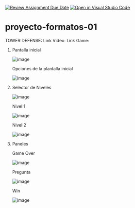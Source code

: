 [![Review Assignment Due Date](https://classroom.github.com/assets/deadline-readme-button-22041afd0340ce965d47ae6ef1cefeee28c7c493a6346c4f15d667ab976d596c.svg)](https://classroom.github.com/a/pL8Uatlj)
[![Open in Visual Studio Code](https://classroom.github.com/assets/open-in-vscode-2e0aaae1b6195c2367325f4f02e2d04e9abb55f0b24a779b69b11b9e10269abc.svg)](https://classroom.github.com/online_ide?assignment_repo_id=15379461&assignment_repo_type=AssignmentRepo)
# proyecto-formatos-01
TOWER DEFENSE: 
Link Video: 
Link Game:

1. Pantalla inicial

   ![image](https://github.com/UPT-FAING-EPIS/proyecto-si888-2024-i-u3-zombiewardefender/assets/81579522/a79d1bfe-cdcc-4e56-8dca-1532ae4b135f)

   Opciones de la plantalla inicial

   ![image](https://github.com/UPT-FAING-EPIS/proyecto-si888-2024-i-u3-zombiewardefender/assets/81579522/7a4f2a9f-fe76-4043-9912-e9a9a340ac7d)

2. Selector de Niveles

   ![image](https://github.com/UPT-FAING-EPIS/proyecto-si888-2024-i-u3-zombiewardefender/assets/81579522/706a212b-58f6-4218-bb45-50bfc08331e5)

   Nivel 1

   ![image](https://github.com/UPT-FAING-EPIS/proyecto-si888-2024-i-u3-zombiewardefender/assets/81579522/af135788-2c4b-4fb5-b067-58ac44535d5e)

   Nivel 2

   ![image](https://github.com/UPT-FAING-EPIS/proyecto-si888-2024-i-u3-zombiewardefender/assets/81579522/d7ea29ae-a2c0-4edb-bafe-aad3737bf9f6)

3. Paneles

   Game Over

   ![image](https://github.com/UPT-FAING-EPIS/proyecto-si888-2024-i-u3-zombiewardefender/assets/81579522/5119bccf-1c8c-473d-b356-164cce5020f0)

   Pregunta

   ![image](https://github.com/UPT-FAING-EPIS/proyecto-si888-2024-i-u3-zombiewardefender/assets/81579522/ede8ac04-34a6-47b1-8007-a3c564865936)

   Win

   ![image](https://github.com/UPT-FAING-EPIS/proyecto-si888-2024-i-u3-zombiewardefender/assets/81579522/e1aca265-8bba-4260-b335-ded2ccd54ef3)


    

